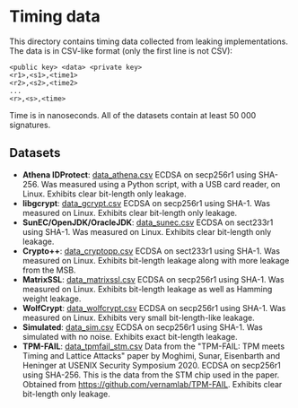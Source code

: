 # Timing data

This directory contains timing data collected from leaking implementations.
The data is in CSV-like format (only the first line is not CSV):
```
<public key> <data> <private key>
<r1>,<s1>,<time1>
<r2>,<s2>,<time2>
...
<r>,<s>,<time>
```
Time is in nanoseconds. All of the datasets contain at least 50 000 signatures.

## Datasets

 - **Athena IDProtect**: [data_athena.csv](data_athena.csv) ECDSA on secp256r1 using SHA-256. Was 
 measured using a Python script, with a USB card reader, on Linux. Exhibits clear bit-length only leakage.
 - **libgcrypt**: [data_gcrypt.csv](data_gcrypt.csv) ECDSA on secp256r1 using SHA-1. Was measured 
 on Linux. Exhibits clear bit-length only leakage.
 - **SunEC/OpenJDK/OracleJDK**: [data_sunec.csv](data_sunec.csv) ECDSA on sect233r1 using SHA-1. Was 
 measured on Linux. Exhibits clear bit-length only leakage.
 - **Crypto++**: [data_cryptopp.csv](data_cryptopp.csv) ECDSA on sect233r1 using SHA-1. Was measured
 on Linux. Exhibits bit-length leakage along with more leakage from the MSB.
 - **MatrixSSL**: [data_matrixssl.csv](data_matrixssl.csv) ECDSA on secp256r1 using SHA-1. Was measured
 on Linux. Exhibits bit-length leakage as well as Hamming weight leakage.
 - **WolfCrypt**: [data_wolfcrypt.csv](data_wolfcrypt.csv) ECDSA on secp256r1 using SHA-1. Was measured
 on Linux. Exhibits very small bit-length-like leakage.
 - **Simulated**: [data_sim.csv](data_sim.csv) ECDSA on secp256r1 using SHA-1. Was simulated with no noise.
 Exhibits exact bit-length leakage.
 - **TPM-FAIL**: [data_tpmfail_stm.csv](data_tpmfail_stm.csv) Data from the "TPM-FAIL:
 TPM meets Timing and Lattice Attacks" paper by Moghimi, Sunar, Eisenbarth and Heninger at USENIX Security
 Symposium 2020. ECDSA on secp256r1 using SHA-256. This is the data from the STM chip used in the paper.
 Obtained from <https://github.com/vernamlab/TPM-FAIL>. Exhibits clear bit-length only leakage.